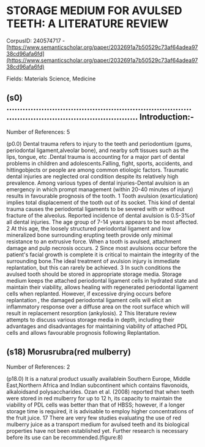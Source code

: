 # STORAGE MEDIUM FOR AVULSED TEETH: A LITERATURE REVIEW

CorpusID: 240574717 - [https://www.semanticscholar.org/paper/2032691a7b50529c73af64adea9738cd96afa6fd](https://www.semanticscholar.org/paper/2032691a7b50529c73af64adea9738cd96afa6fd)

Fields: Materials Science, Medicine

## (s0) …………………………………………………………………………………………………….... Introduction:-
Number of References: 5

(p0.0) Dental trauma refers to injury to the teeth and periodontium (gums, periodontal ligament,alveolar bone), and nearby soft tissues such as the lips, tongue, etc .Dental trauma is accounting for a major part of dental problems in children and adolescents.Falling, fight, sports, accidents, and hittingobjects or people are among common etiologic factors. Traumatic dental injuries are neglected oral condition despite its relatively high prevalence. Among various types of dental injuries-Dental avulsion is an emergency in which prompt management (within 20-40 minutes of injury) results in favourable prognosis of the tooth. 1 Tooth avulsion (exarticulation) implies total displacement of the tooth out of its socket. This kind of dental trauma causes the periodontal ligaments to be severed with or without fracture of the alveolus. Reported incidence of dental avulsion is 0.5-3%of all dental injuries. The age group of 7-14 years appears to be most affected. 2 At this age, the loosely structured periodontal ligament and low mineralized bone surrounding erupting teeth provide only minimal resistance to an extrusive force. When a tooth is avulsed, attachment damage and pulp necrosis occurs. 2 Since most avulsions occur before the patient's facial growth is complete it is critical to maintain the integrity of the surrounding bone.The ideal treatment of avulsion injury is immediate replantation, but this can rarely be achieved. 3 In such conditions the avulsed tooth should be stored in appropriate storage media. Storage medium keeps the attached periodontal ligament cells in hydrated state and maintain their viability, allows healing with regenerated periodontal ligament cells when replanted. However, if excessive drying occurs before replantation , the damaged periodontal ligament cells will elicit an inflammatory response over a diffuse area on the root surface which will result in replacement resorption (ankylosis). 2 This literature review attempts to discuss various storage media in depth, including their advantages and disadvantages for maintaining viability of attached PDL cells and allows favourable prognosis following Replantation.
## (s18) Morusrubra(red mulberry)
Number of References: 2

(p18.0) It is a natural product usually availablein Southern Europe, Middle East,Northern Africa and Indian subcontinent which contains flavonoids, alkaloidsand polysaccharides. Ozan et al. (2008) reported that when teeth were stored in red mulberry for up to 12 h, its capacity to maintain the viability of PDL cells was better than that of HBSS; however, if a longer storage time is required, it is advisable to employ higher concentrations of the fruit juice. 17 There are very few studies evaluating the use of red mulberry juice as a transport medium for avulsed teeth and its biological properties have not been established yet. Further research is necessary before its use can be recommended.(figure:8)
